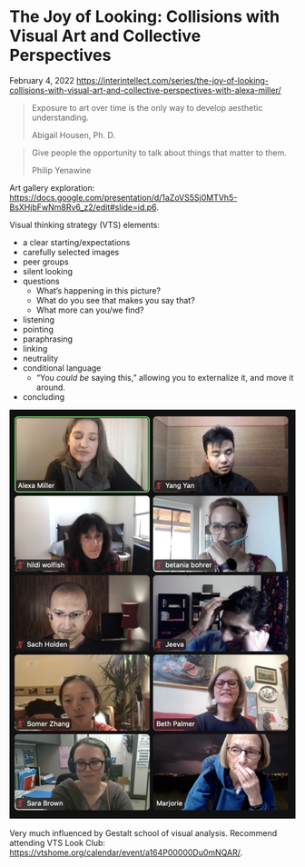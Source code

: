 <div class="next-subtitled"></div>

# The Joy of Looking: Collisions with Visual Art and Collective Perspectives

February 4, 2022
<https://interintellect.com/series/the-joy-of-looking-collisions-with-visual-art-and-collective-perspectives-with-alexa-miller/>

> Exposure to art over time is the only way to develop aesthetic understanding.
>
> Abigail Housen, Ph. D.

> Give people the opportunity to talk about things that matter to them.
>
> Philip Yenawine

Art gallery exploration: <https://docs.google.com/presentation/d/1aZoVS5Sj0MTVh5-BsXHjbFwNm8Rv6_z2/edit#slide=id.p6>.

Visual thinking strategy (VTS) elements:

* a clear starting/expectations
* carefully selected images
* peer groups
* silent looking
* questions
  * What’s happening in this picture?
  * What do you see that makes you say that?
  * What more can you/we find?
* listening
* pointing
* paraphrasing
* linking
* neutrality
* conditional language
  * “You *could be* saying this,” allowing you to externalize it, and move it around.
* concluding

![](miller-interintellect-the-joy-of-looking-1.md-assets/2022-02-04-19-57-09.png)

Very much influenced by Gestalt school of visual analysis.
Recommend attending VTS Look Club: <https://vtshome.org/calendar/event/a164P00000Du0mNQAR/>.
